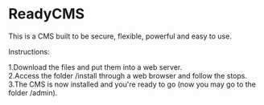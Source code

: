 # ReadyCMS

This is a CMS built to be secure, flexible, powerful and easy to use.  

Instructions:  

1.Download the files and put them into a web server.  
2.Access the folder /install through a web browser and follow the stops. 
3.The CMS is now installed and you're ready to go (now you may go to the folder /admin). 